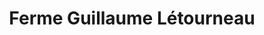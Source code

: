---
title: "Ferme Guillaume Létourneau"
url: /sainte-famille/ferme-guillaume-letourneau/
shop: greengrocer
---
